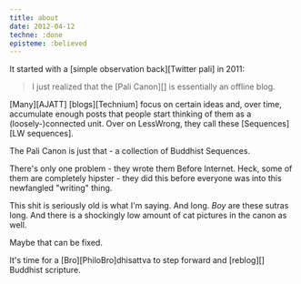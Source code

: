 ```yaml
---
title: about
date: 2012-04-12
techne: :done
episteme: :believed
---
```


It started with a [simple observation back][Twitter pali] in 2011:

> I just realized that the [Pali Canon][] is essentially an offline blog.

[Many][AJATT] [blogs][Technium] focus on certain ideas and, over time, accumulate enough posts that people start thinking of them as a (loosely-)connected unit. Over on LessWrong, they call these [Sequences][LW sequences].

The Pali Canon is just that - a collection of Buddhist Sequences.

There's only one problem - they wrote them Before Internet. Heck, some of them are completely hipster - they did this before everyone was into this newfangled "writing" thing.

This shit is seriously old is what I'm saying. And long. *Boy* are these sutras long. And there is a shockingly low amount of cat pictures in the canon as well.

Maybe that can be fixed.

It's time for a [Bro][PhiloBro]dhisattva to step forward and [reblog][] Buddhist scripture.

